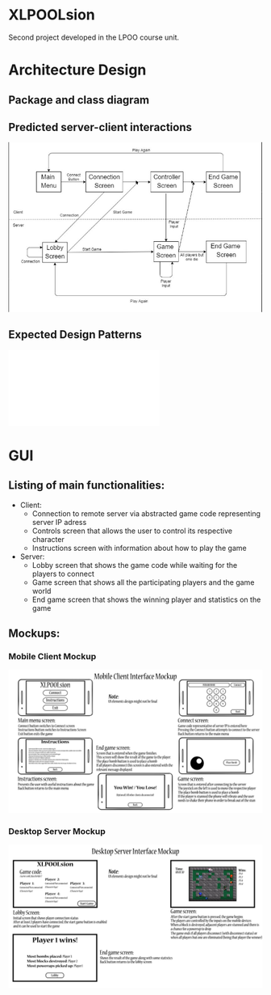 # XLPOOLsion
Second project developed in the LPOO course unit.

# Architecture Design

## Package and class diagram

## Predicted server-client interactions
![Link to PDF](other/UML/DesignUML.jpg "Server-Client interactions UML")

## Expected Design Patterns
![Link to PDF](other/latex-pdfs/design_patterns.pdf "Expected Design Patterns PDF")


# GUI
## Listing of main functionalities:
* Client:
  * Connection to remote server via abstracted game code representing server IP adress
  * Controls screen that allows the user to control its respective character
  * Instructions screen with information about how to play the game
* Server:
  * Lobby screen that shows the game code while waiting for the players to connect
  * Game screen that shows all the participating players and the game world
  * End game screen that shows the winning player and statistics on the game

## Mockups:

### Mobile Client Mockup
![Mobile Client Mockup](other/mockups/client/mobile_client_full_mockup.png?raw=true "Mobile Client Mockup")


### Desktop Server Mockup
![Desktop Server Mockup](other/mockups/server/desktop_server_full_mockup.png?raw=true "Desktop Server Mockup")
